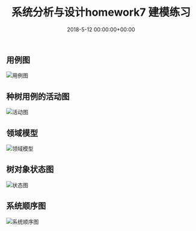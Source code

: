 ﻿---
layout: post
title: 系统分析与设计homework7 建模练习
date: 2018-5-12 00:00:00+00:00
categories: 系统分析设计
tags: 作业 系统分析与设计
---

## 用例图

![用例图](https://bbycjhj.github.io/blog_pics/2018-5-12-系统分析与设计homework7建模练习/用例图.png)



## 种树用例的活动图

![活动图](https://bbycjhj.github.io/blog_pics/2018-5-12-系统分析与设计homework7建模练习/种树活动图.png)



## 领域模型

![领域模型](https://bbycjhj.github.io/blog_pics/2018-5-12-系统分析与设计homework7建模练习/领域模型.png)



## 树对象状态图

![状态图](https://bbycjhj.github.io/blog_pics/2018-5-12-系统分析与设计homework7建模练习/树对象状态图.png)



## 系统顺序图

![系统顺序图](https://bbycjhj.github.io/blog_pics/2018-5-12-系统分析与设计homework7建模练习/系统顺序图.png)






